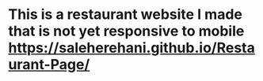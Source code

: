 # This is a restaurant website I made that is not yet responsive to mobile https://saleherehani.github.io/Restaurant-Page/ 
